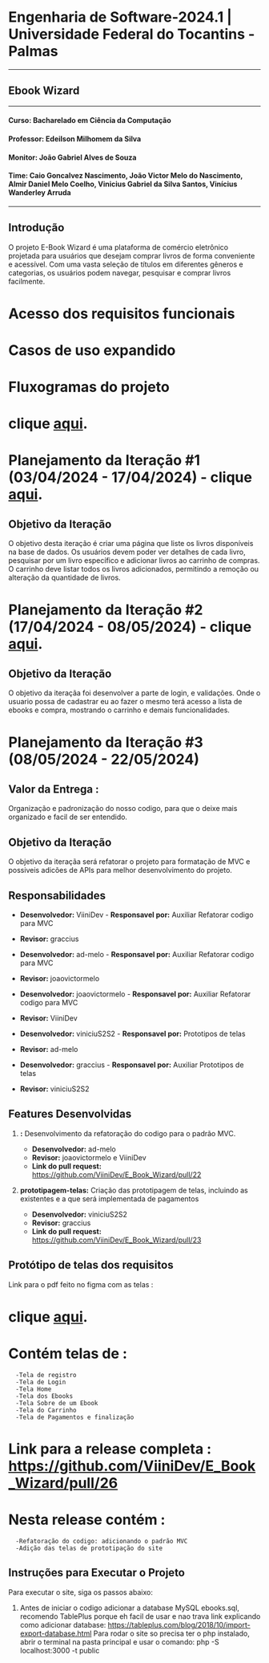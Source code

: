 # Engenharia de Software-2024.1 | Universidade Federal do Tocantins - Palmas

---
## Ebook Wizard

---
#### Curso: Bacharelado em Ciência da Computação
#### Professor: Edeilson Milhomem da Silva
#### Monitor: João Gabriel Alves de Souza
#### Time: Caio Goncalvez Nascimento, João Victor Melo do Nascimento, Almir Daniel Melo Coelho, Vinicius Gabriel da Silva Santos, Vinícius Wanderley Arruda
---
## Introdução 
O projeto E-Book Wizard é uma plataforma de comércio eletrônico projetada para usuários que desejam comprar livros de forma conveniente e acessível. Com uma vasta seleção de títulos em diferentes gêneros e categorias, os usuários podem navegar, pesquisar e comprar livros facilmente.


# Acesso dos requisitos funcionais
# Casos de uso expandido
# Fluxogramas do projeto
# clique [aqui](./casos_de_uso/README.md).


# Planejamento da Iteração #1 (03/04/2024 - 17/04/2024) - clique [aqui](./iteracoes/iteracao_1.md).

## Objetivo da Iteração
O objetivo desta iteração é criar uma página que liste os livros disponíveis na base de dados. Os usuários devem poder ver detalhes de cada livro, pesquisar por um livro específico e adicionar livros ao carrinho de compras. O carrinho deve listar todos os livros adicionados, permitindo a remoção ou alteração da quantidade de livros.


# Planejamento da Iteração #2 (17/04/2024 - 08/05/2024) - clique [aqui](./iteracoes/iteracao_2.md).

## Objetivo da Iteração
O objetivo da iteraçãa foi desenvolver a parte de login, e validações. Onde o usuario possa de cadastrar eu ao fazer o mesmo terá acesso a lista de ebooks e compra, mostrando o carrinho e demais funcionalidades.

               

# Planejamento da Iteração #3 (08/05/2024 - 22/05/2024)

## Valor da Entrega : 
Organização e padronização do nosso codigo, para que o deixe mais organizado e facil de ser entendido.

## Objetivo da Iteração
O objetivo da iteraçãa será refatorar o projeto para formatação de MVC e possiveis adicões de APIs para melhor desenvolvimento do projeto.

## Responsabilidades

- **Desenvolvedor:** ViiniDev - **Responsavel por:** Auxiliar Refatorar codigo para MVC
- **Revisor:** graccius

- **Desenvolvedor:** ad-melo - **Responsavel por:** Auxiliar Refatorar codigo para MVC
- **Revisor:** joaovictormelo

- **Desenvolvedor:** joaovictormelo - **Responsavel por:** Auxiliar Refatorar codigo para MVC
- **Revisor:** ViiniDev

- **Desenvolvedor:** viniciuS2S2 - **Responsavel por:** Prototipos de telas
- **Revisor:** ad-melo

- **Desenvolvedor:** graccius - **Responsavel por:** Auxiliar Prototipos de telas
- **Revisor:** viniciuS2S2

## Features Desenvolvidas

1. **:** Desenvolvimento da refatoração do codigo para o padrão MVC.
   - **Desenvolvedor:** ad-melo
   - **Revisor:** joaovictormelo e ViiniDev
   - **Link do pull request:** https://github.com/ViiniDev/E_Book_Wizard/pull/22

2. **prototipagem-telas:** Criação das prototipagem de telas, incluindo as existentes e a que será implementada de pagamentos
   - **Desenvolvedor:** viniciuS2S2
   - **Revisor:** graccius
   - **Link do pull request:** https://github.com/ViiniDev/E_Book_Wizard/pull/23



## Protótipo de telas dos requisitos
Link para o pdf feito no figma com as telas :
# clique [aqui](./prototipos_de_tela/Prototipagem.pdf).
# Contém telas de :
      -Tela de registro
      -Tela de Login
      -Tela Home
      -Tela dos Ebooks
      -Tela Sobre de um Ebook
      -Tela do Carrinho
      -Tela de Pagamentos e finalização


# Link para a release completa  : https://github.com/ViiniDev/E_Book_Wizard/pull/26
   # Nesta release contém :
      -Refatoração do codigo: adicionando o padrão MVC
      -Adição das telas de prototipação do site


## Instruções para Executar o Projeto
Para executar o site, siga os passos abaixo:
1. Antes de iniciar o codigo adicionar a database MySQL ebooks.sql, recomendo TablePlus porque eh facil de usar e nao trava link explicando como adicionar database: https://tableplus.com/blog/2018/10/import-export-database.html Para rodar o site so precisa ter o php instalado, abrir o terminal na pasta principal e usar o comando: php -S localhost:3000 -t public
